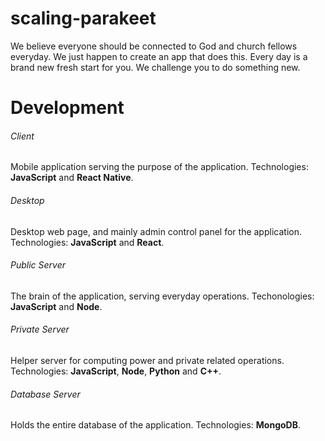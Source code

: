 # scaling-parakeet
We believe everyone should be connected to God and church fellows everyday.
We just happen to create an app that does this.
Every day is a brand new fresh start for you.
We challenge you to do something new.

# Development
###### Client
Mobile application serving the purpose of the application. Technologies: **JavaScript** and **React Native**.

###### Desktop
Desktop web page, and mainly admin control panel for the application. Technologies: **JavaScript** and **React**.

###### Public Server
The brain of the application, serving everyday operations. Techonologies: **JavaScript** and **Node**.

###### Private Server
Helper server for computing power and private related operations. Technologies: **JavaScript**, **Node**, **Python** and **C++**.

###### Database Server
Holds the entire database of the application. Technologies: **MongoDB**.
